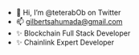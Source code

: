 - 👋 Hi, I’m @teterabOb on Twitter
- 📫 gilbertsahumada@gmail.com
- ✨ Blockchain Full Stack Developer
- ✨ Chainlink Expert Developer
<!---
teterabOb/teterabOb is a ✨ special ✨ repository because its `README.md` (this file) appears on your GitHub profile.
You can click the Preview link to take a look at your changes.
--->
